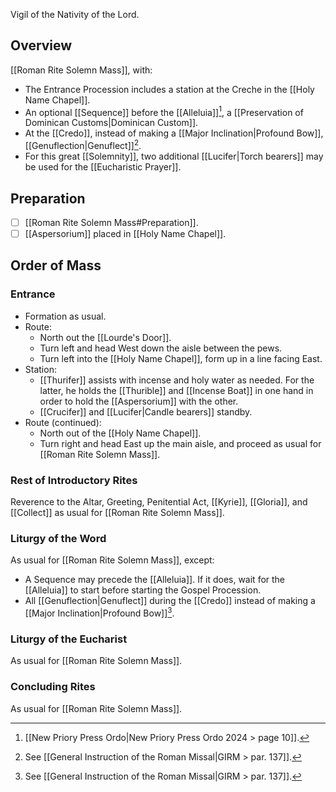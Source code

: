 Vigil of the Nativity of the Lord.

## Overview
[[Roman Rite Solemn Mass]], with:

- The Entrance Procession includes a station at the Creche in the [[Holy Name Chapel]].
- An optional [[Sequence]] before the [[Alleluia]][^ordo_sequence], a [[Preservation of Dominican Customs|Dominican Custom]].
- At the [[Credo]], instead of making a [[Major Inclination|Profound Bow]], [[Genuflection|Genuflect]][^credo_inclination].
- For this great [[Solemnity]], two additional [[Lucifer|Torch bearers]] may be used for the [[Eucharistic Prayer]].

## Preparation
- [ ] [[Roman Rite Solemn Mass#Preparation]].
- [ ] [[Aspersorium]] placed in [[Holy Name Chapel]].

## Order of Mass
### Entrance
- Formation as usual.
- Route:
	- North out the [[Lourde's Door]].
	- Turn left and head West down the aisle between the pews.
	- Turn left into the [[Holy Name Chapel]], form up in a line facing East.
- Station:
	- [[Thurifer]] assists with incense and holy water as needed. For the latter, he holds the [[Thurible]] and [[Incense Boat]] in one hand in order to hold the [[Aspersorium]] with the other.
	- [[Crucifer]] and [[Lucifer|Candle bearers]] standby.
- Route (continued):
	- North out of the [[Holy Name Chapel]].
	- Turn right and head East up the main aisle, and proceed as usual for [[Roman Rite Solemn Mass]].

### Rest of Introductory Rites
Reverence to the Altar, Greeting, Penitential Act, [[Kyrie]], [[Gloria]], and [[Collect]] as usual for [[Roman Rite Solemn Mass]].

### Liturgy of the Word
As usual for [[Roman Rite Solemn Mass]], except:

- A Sequence may precede the [[Alleluia]]. If it does, wait for the [[Alleluia]] to start before starting the Gospel Procession.
- All [[Genuflection|Genuflect]] during the [[Credo]] instead of making a [[Major Inclination|Profound Bow]][^credo_inclination].

### Liturgy of the Eucharist
As usual for [[Roman Rite Solemn Mass]].

### Concluding Rites
As usual for [[Roman Rite Solemn Mass]].


[^credo_inclination]: See [[General Instruction of the Roman Missal|GIRM > par. 137]].
[^ordo_sequence]: [[New Priory Press Ordo|New Priory Press Ordo 2024 > page 10]].